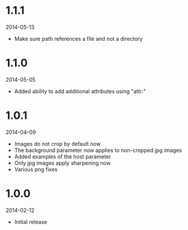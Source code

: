 # 1.1.1

2014-05-13

- Make sure path references a file and not a directory

# 1.1.0

2014-05-05

- Added ability to add additional attributes using "attr:"

# 1.0.1

2014-04-09

- Images do not crop by default now
- The background parameter now applies to non-cropped jpg images
- Added examples of the host parameter
- Only jpg images apply sharpening now
- Various png fixes

# 1.0.0

2014-02-12

- Initial release
